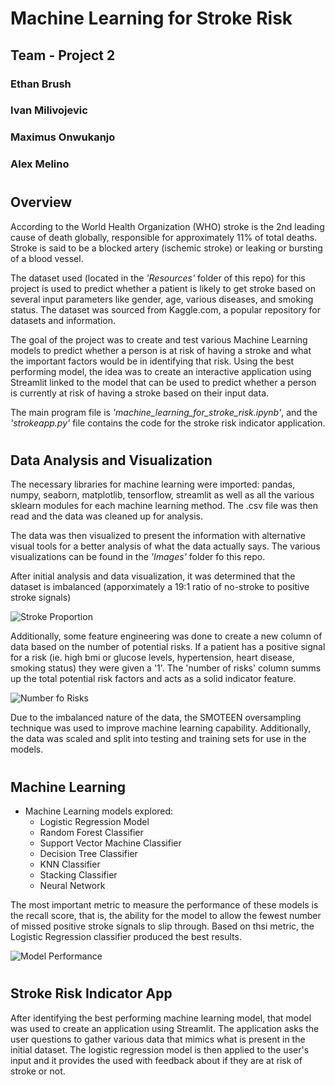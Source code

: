 # Machine Learning for Stroke Risk

## **Team  - Project 2**

### Ethan Brush
### Ivan Milivojevic
### Maximus Onwukanjo
### Alex Melino
 
#

## **Overview**

According to the World Health Organization (WHO) stroke is the 2nd leading cause of death globally, responsible for approximately 11% of total deaths. Stroke is said to be a blocked artery (ischemic stroke) or leaking or bursting of a blood vessel.

The dataset used (located in the *'Resources'* folder of this repo) for this project is used to predict whether a patient is likely to get stroke based on several input parameters like gender, age, various diseases, and smoking status. The dataset was sourced from Kaggle.com, a popular repository for datasets and information.

The goal of the project was to create and test various Machine Learning models to predict whether a person is at risk of having a stroke and what the important factors would be in identifying that risk. Using the best performing model, the idea was to create an interactive application using Streamlit linked to the model that can be used to predict whether a person is currently at risk of having a stroke based on their input data.

The main program file is *'machine_learning_for_stroke_risk.ipynb'*, and the *'strokeapp.py'* file contains the code for the stroke risk indicator application.
#


## **Data Analysis and Visualization**

The necessary libraries for machine learning were imported: pandas, numpy, seaborn, matplotlib, tensorflow, streamlit as well as all the various sklearn modules for each machine learning method. The .csv file was then read and the data was cleaned up for analysis.

The data was then visualized to present the information with alternative visual tools for a better analysis of what the data actually says. The various visualizations can be found in the *'Images'* folder fo this repo.

After initial analysis and data visualization, it was determined that the dataset is imbalanced (apporximately a 19:1 ratio of no-stroke to positive stroke signals)

![Stroke Proportion](Resources/stroke_proportion.png)

Additionally, some feature engineering was done to create a new column of data based on the number of potential risks. If a patient has a positive signal for a risk (ie. high bmi or glucose levels, hypertension, heart disease, smoking status) they were given a '1'. The 'number of risks' column summs up the total potential risk factors and acts as a solid indicator feature.

![Number fo Risks](Resources/risk_visual.png)

Due to the imbalanced nature of the data, the SMOTEEN oversampling technique was used to improve machine learning capability. Additionally, the data was scaled and split into testing and training sets for use in the models.
#

## **Machine Learning**

* Machine Learning models explored:
  * Logistic Regression Model
  * Random Forest Classifier
  * Support Vector Machine Classifier
  * Decision Tree Classifier
  * KNN Classifier
  * Stacking Classifier 
  * Neural Network

The most important metric to measure the performance of these models is the recall score, that is, the ability for the model to allow the fewest number of missed positive stroke signals to slip through. Based on thsi metric, the Logistic Regression classifier produced the best results.

![Model Performance](Resources/model_performance.png)
#

## **Stroke Risk Indicator App**

After identifying the best performing machine learning model, that model was used to create an application using Streamlit. The application asks the user questions to gather various data that mimics what is present in the initial dataset. The logistic regression model is then applied to the user's input and it provides the used with feedback about if they are at risk of stroke or not.

